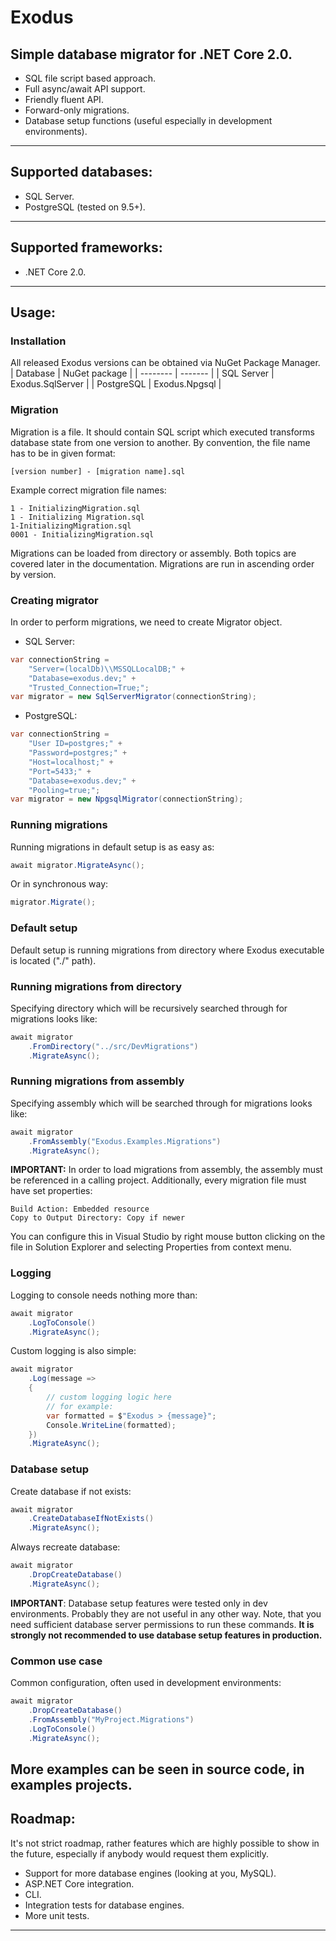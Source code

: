 # Exodus
## Simple database migrator for .NET Core 2.0.
- SQL file script based approach.
- Full async/await API support.
- Friendly fluent API.
- Forward-only migrations.
- Database setup functions (useful especially in development environments).
---
## Supported databases:
- SQL Server.
- PostgreSQL (tested on 9.5+).
---
## Supported frameworks:
- .NET Core 2.0.
---
## Usage:
### Installation
All released Exodus versions can be obtained via NuGet Package Manager.
| Database | NuGet package |
| -------- | ------- |
| SQL Server | Exodus.SqlServer |
| PostgreSQL | Exodus.Npgsql |
### Migration
Migration is a file. It should contain SQL script which executed transforms database state from one version to another. By convention, the file name has to be in given format:
```
[version number] - [migration name].sql
```
Example correct migration file names:
```
1 - InitializingMigration.sql
1 - Initializing Migration.sql
1-InitializingMigration.sql
0001 - InitializingMigration.sql
```
Migrations can be loaded from directory or assembly. Both topics are covered later in the documentation.
Migrations are run in ascending order by version.
### Creating migrator
In order to perform migrations, we need to create Migrator object.
- SQL Server:
```cs
var connectionString =
	"Server=(localDb)\\MSSQLLocalDB;" +
	"Database=exodus.dev;" +
	"Trusted_Connection=True;";
var migrator = new SqlServerMigrator(connectionString);
```
- PostgreSQL:
```cs
var connectionString = 
	"User ID=postgres;" +
	"Password=postgres;" +
	"Host=localhost;" +
	"Port=5433;" +
	"Database=exodus.dev;" +
	"Pooling=true;";
var migrator = new NpgsqlMigrator(connectionString);
```
### Running migrations
Running migrations in default setup is as easy as:
```cs
await migrator.MigrateAsync();
```
Or in synchronous way:
```cs
migrator.Migrate();
```
### Default setup
Default setup is running migrations from directory where Exodus executable is located ("./" path).
### Running migrations from directory
Specifying directory which will be recursively searched through for migrations looks like:
```cs
await migrator
	.FromDirectory("../src/DevMigrations")
	.MigrateAsync();
```
### Running migrations from assembly
Specifying assembly which will be searched through for migrations looks like:
```cs
await migrator
	.FromAssembly("Exodus.Examples.Migrations")
	.MigrateAsync();
```
**IMPORTANT:**
In order to load migrations from assembly, the assembly must be referenced in a calling project.
Additionally, every migration file must have set properties:
```
Build Action: Embedded resource
Copy to Output Directory: Copy if newer
```
You can configure this in Visual Studio by right mouse button clicking on the file in Solution Explorer and selecting Properties from context menu.
### Logging
Logging to console needs nothing more than:
```cs
await migrator
	.LogToConsole()
	.MigrateAsync();
```
Custom logging is also simple:
```cs
await migrator
	.Log(message => 
	{
		// custom logging logic here
		// for example:
		var formatted = $"Exodus > {message}";
		Console.WriteLine(formatted);
	})
	.MigrateAsync();
```
### Database setup
Create database if not exists:
```cs
await migrator
	.CreateDatabaseIfNotExists()
	.MigrateAsync();
```
Always recreate database:
```cs
await migrator
	.DropCreateDatabase()
	.MigrateAsync();
```
**IMPORTANT**:
Database setup features were tested only in dev environments. Probably they are not useful in any other way.
Note, that you need sufficient database server permissions to run these commands.
**It is strongly not recommended to use database setup features in production.**
### Common use case
Common configuration, often used in development environments:
```cs
await migrator
	.DropCreateDatabase()
	.FromAssembly("MyProject.Migrations")
	.LogToConsole()
	.MigrateAsync();
```
More examples can be seen in source code, in examples projects.
---
## Roadmap:
It's not strict roadmap, rather features which are highly possible to show in the future, especially if anybody would request them explicitly.
- Support for more database engines (looking at you, MySQL).
- ASP.NET Core integration.
- CLI.
- Integration tests for database engines.
- More unit tests.
---